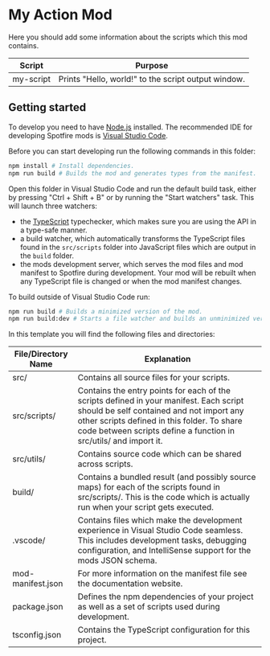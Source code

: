 # My Action Mod

Here you should add some information about the scripts which this mod contains.

Script|Purpose
---|---
my-script|Prints "Hello, world!" to the script output window.

## Getting started

To develop you need to have [Node.js](https://nodejs.org/en) installed.
The recommended IDE for developing Spotfire mods is [Visual Studio Code](https://code.visualstudio.com/).

Before you can start developing run the following commands in this folder:

```sh
npm install # Install dependencies.
npm run build # Builds the mod and generates types from the manifest.
```

Open this folder in Visual Studio Code and run the default build task, either by pressing "Ctrl + Shift + B" or by running the "Start watchers" task.
This will launch three watchers:
- the [TypeScript](https://www.typescriptlang.org/) typechecker, which makes sure you are using the API in a type-safe manner.
- a build watcher, which automatically transforms the TypeScript files found in the `src/scripts` folder into JavaScript files which are output in the `build` folder.
- the mods development server, which serves the mod files and mod manifest to Spotfire during development.
Your mod will be rebuilt when any TypeScript file is changed or when the mod manifest changes.

To build outside of Visual Studio Code run:

```sh
npm run build # Builds a minimized version of the mod.
npm run build:dev # Starts a file watcher and builds an unminimized version of the mod, including source maps.
```

In this template you will find the following files and directories:

File/Directory Name | Explanation
---|---
src/|Contains all source files for your scripts.
src/scripts/|Contains the entry points for each of the scripts defined in your manifest. Each script should be self contained and not import any other scripts defined in this folder. To share code between scripts define a function in src/utils/ and import it.
src/utils/|Contains source code which can be shared across scripts.
build/|Contains a bundled result (and possibly source maps) for each of the scripts found in src/scripts/. This is the code which is actually run when your script gets executed.
.vscode/|Contains files which make the development experience in Visual Studio Code seamless. This includes development tasks, debugging configuration, and IntelliSense support for the mods JSON schema.
mod-manifest.json|For more information on the manifest file see the documentation website.
package.json|Defines the npm dependencies of your project as well as a set of scripts used during development.
tsconfig.json|Contains the TypeScript configuration for this project.
